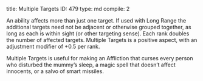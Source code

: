 title:          Multiple Targets
ID:             479
type:           md
compile:        2


An ability affects more than just one target. If used with Long Range the additional targets need not be adjacent or otherwise grouped together, as long as each is within sight (or other targeting sense). Each rank doubles the number of affected targets. Multiple Targets is a positive aspect, with an adjustment modifier of +0.5 per rank.

Multiple Targets is useful for making an Affliction that curses every person who disturbed the mummy’s sleep, a magic spell that doesn’t affect innocents, or a salvo of smart missiles.
